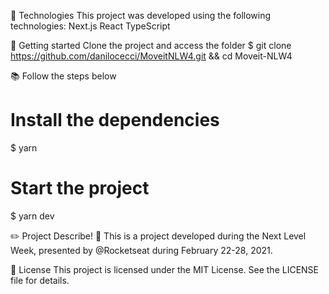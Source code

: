 🧪 Technologies
This project was developed using the following technologies:
Next.js
React
TypeScript

💪 Getting started
Clone the project and access the folder
$ git clone https://github.com/danilocecci/MoveitNLW4.git && cd Moveit-NLW4

📚 Follow the steps below
# Install the dependencies
$ yarn

# Start the project
$ yarn dev

✏️ Project
Describe! 💜
This is a project developed during the Next Level Week, presented by @Rocketseat during February 22-28, 2021.

📝 License
This project is licensed under the MIT License. See the LICENSE file for details.

